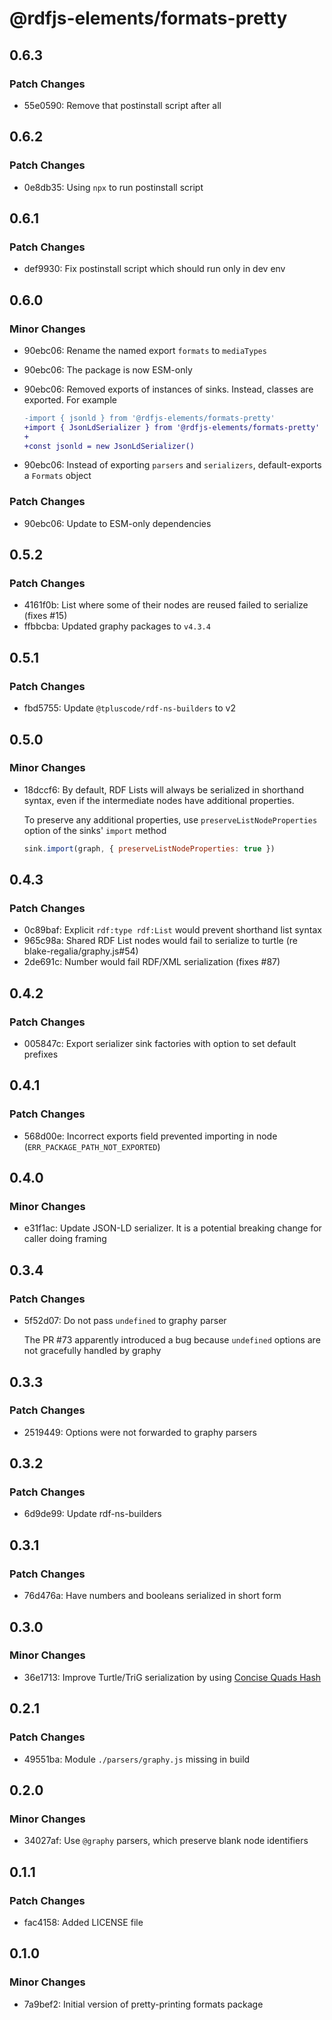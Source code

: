 # @rdfjs-elements/formats-pretty

## 0.6.3

### Patch Changes

- 55e0590: Remove that postinstall script after all

## 0.6.2

### Patch Changes

- 0e8db35: Using `npx` to run postinstall script

## 0.6.1

### Patch Changes

- def9930: Fix postinstall script which should run only in dev env

## 0.6.0

### Minor Changes

- 90ebc06: Rename the named export `formats` to `mediaTypes`
- 90ebc06: The package is now ESM-only
- 90ebc06: Removed exports of instances of sinks. Instead, classes are exported. For example

  ```diff
  -import { jsonld } from '@rdfjs-elements/formats-pretty'
  +import { JsonLdSerializer } from '@rdfjs-elements/formats-pretty'
  +
  +const jsonld = new JsonLdSerializer()
  ```

- 90ebc06: Instead of exporting `parsers` and `serializers`, default-exports a `Formats` object

### Patch Changes

- 90ebc06: Update to ESM-only dependencies

## 0.5.2

### Patch Changes

- 4161f0b: List where some of their nodes are reused failed to serialize (fixes #15)
- ffbbcba: Updated graphy packages to `v4.3.4`

## 0.5.1

### Patch Changes

- fbd5755: Update `@tpluscode/rdf-ns-builders` to v2

## 0.5.0

### Minor Changes

- 18dccf6: By default, RDF Lists will always be serialized in shorthand syntax, even if the intermediate nodes have additional properties.

  To preserve any additional properties, use `preserveListNodeProperties` option of the sinks' `import` method

  ```js
  sink.import(graph, { preserveListNodeProperties: true })
  ```

## 0.4.3

### Patch Changes

- 0c89baf: Explicit `rdf:type rdf:List` would prevent shorthand list syntax
- 965c98a: Shared RDF List nodes would fail to serialize to turtle (re blake-regalia/graphy.js#54)
- 2de691c: Number would fail RDF/XML serialization (fixes #87)

## 0.4.2

### Patch Changes

- 005847c: Export serializer sink factories with option to set default prefixes

## 0.4.1

### Patch Changes

- 568d00e: Incorrect exports field prevented importing in node (`ERR_PACKAGE_PATH_NOT_EXPORTED`)

## 0.4.0

### Minor Changes

- e31f1ac: Update JSON-LD serializer. It is a potential breaking change for caller doing framing

## 0.3.4

### Patch Changes

- 5f52d07: Do not pass `undefined` to graphy parser

  The PR #73 apparently introduced a bug because `undefined` options are not gracefully handled by graphy

## 0.3.3

### Patch Changes

- 2519449: Options were not forwarded to graphy parsers

## 0.3.2

### Patch Changes

- 6d9de99: Update rdf-ns-builders

## 0.3.1

### Patch Changes

- 76d476a: Have numbers and booleans serialized in short form

## 0.3.0

### Minor Changes

- 36e1713: Improve Turtle/TriG serialization by using [Concise Quads Hash](https://graphy.link/concise#hash_c4)

## 0.2.1

### Patch Changes

- 49551ba: Module `./parsers/graphy.js` missing in build

## 0.2.0

### Minor Changes

- 34027af: Use `@graphy` parsers, which preserve blank node identifiers

## 0.1.1

### Patch Changes

- fac4158: Added LICENSE file

## 0.1.0

### Minor Changes

- 7a9bef2: Initial version of pretty-printing formats package
